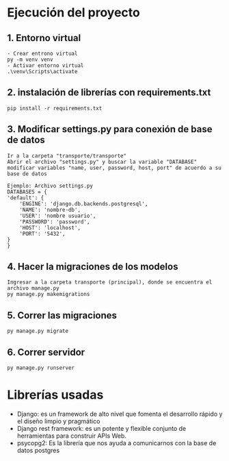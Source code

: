 
# Ejecución del proyecto

## 1. Entorno virtual
    - Crear entrono virtual
    py -m venv venv
    - Activar entorno virtual
    .\venv\Scripts\activate

## 2. instalación de librerías con requirements.txt

    pip install -r requirements.txt

## 3. Modificar settings.py para conexión de base de datos

    Ir a la carpeta "transporte/transporte"
    Abrir el archivo "settings.py" y buscar la variable "DATABASE"
    modificar variables "name, user, password, host, port" de acuerdo a su base de datos

    Ejemplo: Archivo settings.py
    DATABASES = {
    'default': {
        'ENGINE': 'django.db.backends.postgresql',
        'NAME': 'nombre-db',
        'USER': 'nombre usuario',
        'PASSWORD': 'password',
        'HOST': 'localhost',
        'PORT': '5432',
    }
    }


## 4. Hacer la migraciones de los modelos
    Ingresar a la carpeta transporte (principal), donde se encuentra el archivo manage.py
    py manage.py makemigrations

## 5. Correr las migraciones 
    py manage.py migrate

## 6. Correr servidor

    py manage.py runserver
 

# Librerías usadas

- Django: es un framework de alto nivel que fomenta el desarrollo rápido y el diseño limpio y pragmático
- Django rest framework:  es un potente y flexible conjunto de herramientas para construir APIs Web.
- psycopg2: Es la librería que nos ayuda a comunicarnos con la base de datos postgres
  
